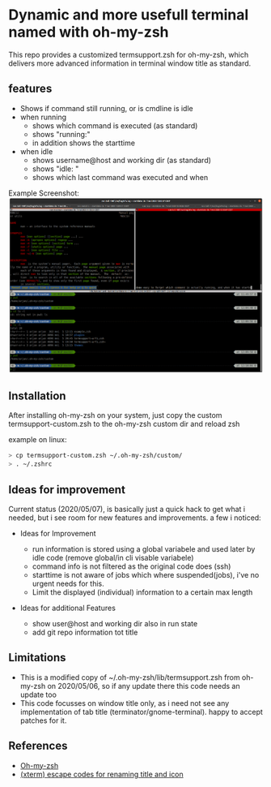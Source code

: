 # Dynamic and more usefull terminal named with oh-my-zsh

This repo provides a customized termsupport.zsh for oh-my-zsh, which delivers more advanced information in terminal window title as standard.

## features

- Shows if command still running, or is cmdline is idle 
- when running
  - shows which command is executed (as standard)
  - shows "running:"
  - in addition shows the starttime
- when idle
  - shows username@host and working dir (as standard)
  - shows "idle: "
  - shows which last command was executed and when

Example Screenshot:
![Screenshot1.png](./Screenshot1.png)

## Installation

After installing oh-my-zsh on your system, just copy the custom termsupport-custom.zsh to the oh-my-zsh custom dir and reload zsh

example on linux:

```zsh
> cp termsupport-custom.zsh ~/.oh-my-zsh/custom/
> . ~/.zshrc
```

## Ideas for improvement

Current status (2020/05/07), is basically just a quick hack to get what i needed, but i see room for new features and improvements.
a few i noticed:

- Ideas for Improvement
  - run information is stored using a global variabele and used later by idle code (remove global/in cli visable variabele)
  - command info is not filtered as the original code does (ssh)
  - starttime is not aware of jobs which where suspended(jobs), i've no urgent needs for this.
  - Limit the displayed (individual) information to a certain max length

- Ideas for additional Features
  - show user@host and working dir also in run state
  - add git repo information tot title

## Limitations

- This is a modified copy of ~/.oh-my-zsh/lib/termsupport.zsh from oh-my-zsh on 2020/05/06, so if any update there this code needs an update too
- This code focusses on window title only, as i need not see any implementation of tab title (terminator/gnome-terminal). happy to accept patches for it.

## References

- [Oh-my-zsh](https://github.com/ohmyzsh/ohmyzsh/)
- [(xterm) escape codes for renaming title and icon](https://www.xfree86.org/current/ctlseqs.html)